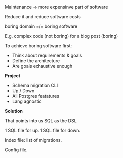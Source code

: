 Maintenance -> more expensinve part of software

Reduce it and reduce software costs

boring domain =/= boring software

E.g. complex code (not boring) for a blog post (boring)

To achieve boring software first:

- Think about requirements & goals
- Define the architecture
- Are goals exhaustive enough

**Project**

- Schema migration CLI
- Up / Down
- All Postgres featatures
- Lang agnostic

**Solution**

That points into us SQL as the DSL

1 SQL file for up. 1 SQL file for down.

Index file: list of migrations.

Config file.
